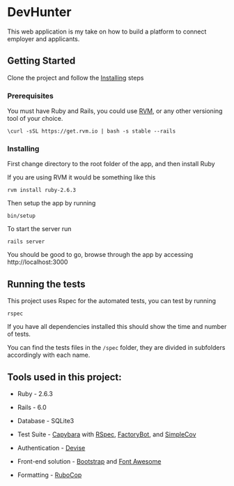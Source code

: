 # DevHunter

This web application is my take on how to build a platform to connect employer and applicants.

## Getting Started

Clone the project and follow the [Installing](#Installing) steps 

### Prerequisites

You must have Ruby and Rails, you could use [RVM](https://github.com/rvm/rvm), or any other versioning tool of your choice.

```
\curl -sSL https://get.rvm.io | bash -s stable --rails
```

### Installing

First change directory to the root folder of the app, and then install Ruby

If you are using RVM it would be something like this

```
rvm install ruby-2.6.3
```

Then setup the app by running

```
bin/setup
```

To start the server run

```
rails server
```

You should be good to go, browse through the app by accessing http://localhost:3000

## Running the tests

This project uses Rspec for the automated tests, you can test by running

```
rspec
```

If you have all dependencies installed this should show the time and number of tests.

You can find the tests files in the `/spec` folder, they are divided in subfolders accordingly with each name.

## Tools used in this project:

- Ruby - 2.6.3

- Rails - 6.0

- Database - SQLite3

- Test Suite - [Capybara](https://github.com/teamcapybara/capybara) with [RSpec](https://github.com/rspec/rspec-rails), [FactoryBot](https://github.com/thoughtbot/factory_bot_rails), and [SimpleCov](https://github.com/colszowka/simplecov)

- Authentication - [Devise](https://github.com/plataformatec/devise)

- Front-end solution - [Bootstrap](https://github.com/twbs/bootstrap) and [Font Awesome](https://github.com/FortAwesome/Font-Awesome)

- Formatting - [RuboCop](https://github.com/rubocop-hq/rubocop)
